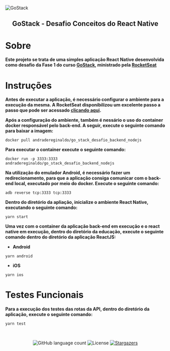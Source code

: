 ![GoStack](https://storage.googleapis.com/golden-wind/bootcamp-gostack/header-desafios-new.png)

<h2 align="center">GoStack - Desafio Conceitos do React Native</h2>

# Sobre

**Este projeto se trata de uma simples aplicação React Native desenvolvida como desafio da Fase 1 do curso [GoStack](https://pages.rocketseat.com.br/gostack), ministrado pela [RocketSeat](https://rocketseat.com.br/)**

# Instruções

**Antes de executar a aplicação, é necessário configurar o ambiente para a execução da mesma. A RocketSeat disponibilizou um excelente passo a passo que pode ser acessado [clicando aqui](https://react-native.rocketseat.dev/).**

**Após a configuração do ambiente, também é nessário o uso do container docker responsável pelo back-end. A seguir, execute o seguinte comando para baixar a imagem:**

```
docker pull andradereginaldo/go_stack_desafio_backend_nodejs
```

**Para executar o container execute o seguinte comando:**

```
docker run -p 3333:3333 andradereginaldo/go_stack_desafio_backend_nodejs
```

**Na utilização do emulador Android, é necessário fazer um redirecionamento, para que a aplicação consiga comunicar com o back-end local, executado por meio do docker. Execute o seguinte comando:**

```
adb reverse tcp:3333 tcp:3333
```

**Dentro do diretório da apliação, inicialize o ambiente React Native, executando o seguinte comando:**

```
yarn start
```

**Uma vez com o container da aplicação back-end em execução e o react native em execução, dentro do diretório da educação, execute o seguinte comando dentro do diretório da aplicação ReactJS:**

- **Android**

```
yarn android
```

- **iOS**

```
yarn ios
```

# Testes Funcionais

**Para a execução dos testes das rotas da API, dentro do diretório da aplicação, execute o seguinte comando:**

```
yarn test
```

</br>

<p align="center">
  <img alt="GitHub language count" src="https://img.shields.io/github/languages/count/andraderegis/rocket_seat_go_stack_desafio_conceitos_reactjs?color=%2304D361">

  <img alt="License" src="https://img.shields.io/badge/license-MIT-%2304D361">

  <a href="https://github.com/andraderegis/rocket_seat_go_stack_desafio_conceitos_reactjs/stargazers">
    <img alt="Stargazers" src="https://img.shields.io/github/stars/andraderegis/rocket_seat_go_stack_desafio_backend_com_node_js?style=social">
  </a>
</p>
